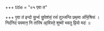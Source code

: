 +++
title = "०५ एवा त"

+++
ए॒वा त॑ इन्दो सु॒भ्वं॑ सु॒पेश॑सं॒ रसं॑ तुञ्जन्ति प्रथ॒मा अ॑भि॒श्रियः॑ ।  
निदं॑निदं पवमान॒ नि ता॑रिष आ॒विस्ते॒ शुष्मो॑ भवतु प्रि॒यो मदः॑ ॥